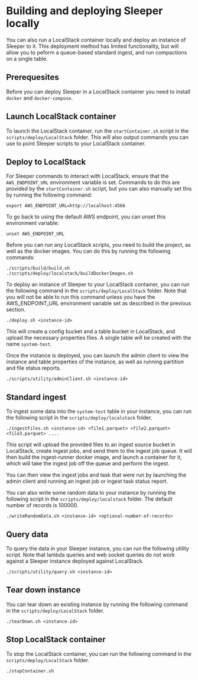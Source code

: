 Building and deploying Sleeper locally
======================================

You can also run a LocalStack container locally and deploy an instance of Sleeper to it. This deployment method has
limited
functionality, but will allow you to peform a queue-based standard ingest, and run compactions on a single table.

## Prerequesites

Before you can deploy Sleeper in a LocalStack container you need to install `docker` and `docker-compose`.

## Launch LocalStack container

To launch the LocalStack container, run the `startContainer.sh` script in the `scripts/deploy/LocalStack` folder.
This will also output commands you can use to point Sleeper scripts to your LocalStack container.

## Deploy to LocalStack

For Sleeper commands to interact with LocalStack, ensure that the `AWS_ENDPOINT_URL` environment variable
is set. Commands to do this are provided by the `startContainer.sh` script, but you can also manually set this by
running the following command:

```shell
export AWS_ENDPOINT_URL=http://localhost:4566
```

To go back to using the default AWS endpoint, you can unset this environment variable:

```shell
unset AWS_ENDPOINT_URL
```

Before you can run any LocalStack scripts, you need to build the project, as well as the docker images.
You can do this by running the following commands:

```shell
./scripts/build/build.sh
./scripts/deploy/localstack/buildDockerImages.sh
```

To deploy an instance of Sleeper to your LocalStack container, you can run the following command in the
`scripts/deploy/LocalStack` folder. Note that you will not be able to run this command unless you have the
AWS_ENDPOINT_URL environment variable set as described in the previous section.

```shell
./deploy.sh <instance-id>
```

This will create a config bucket and a table bucket in LocalStack, and upload the necessary properties files.
A single table will be created with the name `system-test`.

Once the instance is deployed, you can launch the admin client to view the instance and table properties of the
instance, as well as running partition and file status reports.

```shell
./scripts/utility/adminClient.sh <instance-id>
```

## Standard ingest

To ingest some data into the `system-test` table in your instance, you can run the following script in the
`scripts/deploy/localstack` folder.

```shell
./ingestFiles.sh <instance-id> <file1.parquet> <file2.parquet> <file3.parquet> ....
```

This script will upload the provided files to an ingest source bucket in LocalStack, create ingest jobs, and
send them to the ingest job queue. It will then build the ingest-runner docker image, and launch a container for it,
which will take the ingest job off the queue and perform the ingest.

You can then view the ingest jobs and task that were run by launching the admin client and running an ingest job or
ingest task status report.

You can also write some random data to your instance by running the following script in the `scripts/deploy/localstack`
folder. The default number of records is 100000.

```shell
./writeRandomData.sh <instance-id> <optional-number-of-records>
```

## Query data

To query the data in your Sleeper instance, you can run the following utility script. Note that lambda queries and
web socket queries do not work against a Sleeper instance deployed against LocalStack.

```shell
./scripts/utility/query.sh <instance-id>
```

## Tear down instance

You can tear down an existing instance by running the following command in the `scripts/deploy/LocalStack` folder.

```shell
./tearDown.sh <instance-id>
```

## Stop LocalStack container

To stop the LocalStack container, you can run the following command in the `scripts/deploy/LocalStack` folder.

```shell
./stopContainer.sh
```